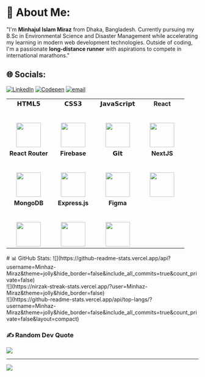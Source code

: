 # 💫 About Me:
"I'm <b>Minhajul Islam Miraz</b>  from <bold>Dhaka, Bangladesh</bold>. Currently pursuing my B.Sc in Environmental Science and Disaster Management while accelerating my learning in modern web development technologies. Outside of coding, I'm a passionate <b>long-distance runner</b> with aspirations to compete in international marathons."


## 🌐 Socials:
[![LinkedIn](https://img.shields.io/badge/LinkedIn-%230077B5.svg?logo=linkedin&logoColor=white)](https://linkedin.com/in/https://www.linkedin.com/in/minhajul-islam-miraz/) [![Codepen](https://img.shields.io/badge/Codepen-000000?logo=codepen&logoColor=white)](https://codepen.io/Minhajul-Miraz-the-builder) [![email](https://img.shields.io/badge/Email-D14836?logo=gmail&logoColor=white)](mailto:minhajulmiraz28@gmail.com) 

<table  align="center">
  <tbody>
    <tr valign="top">
      <td width="25%" align="center">
        <span>𝗛𝗧𝗠𝗟𝟱</span><br><br><br>
        <img height="64px" src="https://cdn.svgporn.com/logos/html-5.svg">
      </td>
      <td width="25%" align="center">
        <span>𝗖𝗦𝗦𝟯</span><br><br><br>
        <img height="64px" src="https://cdn.svgporn.com/logos/css-3.svg">
      </td>
      <td width="25%" align="center">
        <span>𝗝𝗮𝘃𝗮𝗦𝗰𝗿𝗶𝗽𝘁</span><br><br><br>
        <img height="64px" src="https://cdn.svgporn.com/logos/javascript.svg">
      </td>
      <td width="25%" align="center">
        <span><strong>React</strong>
        </span><br><br><br>
        <img height="64px" src="https://cdn4.iconfinder.com/data/icons/logos-3/600/React.js_logo-512.png">
      </td>
    </tr>
    <tr valign="top">
      <td width="25%" align="center">
        <span><strong>React Router</strong>
        </span><br><br><br>
        <img height="64px" src="https://cdn.jsdelivr.net/gh/devicons/devicon@latest/icons/reactrouter/reactrouter-original.svg">
      </td>
      <td width="25%" align="center">
        <span><strong>Firebase</strong>
        </span><br><br><br>
        <img height="64px" src="https://cdn.jsdelivr.net/gh/devicons/devicon@latest/icons/firebase/firebase-original.svg">
      </td>
      <td width="25%" align="center">
        <span>𝗚𝗶𝘁</span><br><br><br>
        <img height="64px" src="https://cdn.svgporn.com/logos/git-icon.svg">
      </td>
      <td width="25%" align="center">
        <span><strong>NextJS</strong></span><br><br><br>
        <img height="64px" src="https://cdn.jsdelivr.net/gh/devicons/devicon@latest/icons/nextjs/nextjs-original.svg">
      </td>
       </tr>
    <tr valign="top">
      <td width="25%" align="center">
        <span><strong>MongoDB</strong></span><br><br><br>
        <img height="64px" src="https://cdn.jsdelivr.net/gh/devicons/devicon@latest/icons/mongodb/mongodb-original-wordmark.svg">
      </td>
      <td width="25%" align="center">
        <span><strong>Express.js</strong></span><br><br><br>
        <img height="64px" src="https://cdn.jsdelivr.net/gh/devicons/devicon@latest/icons/express/express-original.svg">
      </td>
      <td width="25%" align="center">
        <span><strong>Figma</strong></span><br><br><br>
        <img height="64px" src="https://cdn.jsdelivr.net/gh/devicons/devicon@latest/icons/figma/figma-original.svg">
      </td>
     
        
    
  
  </tbody>
</table>
# 📊 GitHub Stats:
   ![](https://github-readme-stats.vercel.app/api?username=Minhaz-Miraz&theme=jolly&hide_border=false&include_all_commits=true&count_private=false)<br/>
![](https://nirzak-streak-stats.vercel.app/?user=Minhaz-Miraz&theme=jolly&hide_border=false)<br/>
![](https://github-readme-stats.vercel.app/api/top-langs/?username=Minhaz-Miraz&theme=jolly&hide_border=false&include_all_commits=true&count_private=false&layout=compact)

### ✍️ Random Dev Quote
![](https://quotes-github-readme.vercel.app/api?type=horizontal&theme=radical)

---
[![](https://visitcount.itsvg.in/api?id=Minhaz-Miraz&icon=6&color=12)](https://visitcount.itsvg.in)

<!-- Proudly created with GPRM ( https://gprm.itsvg.in ) -->
